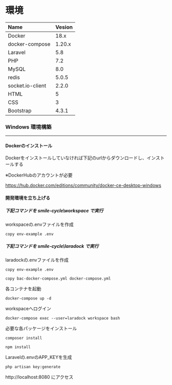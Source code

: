 # 環境

| Name | Vesion |
| :--| :-- |
| Docker   | 18.x   |
|docker-compose|1.20.x|
| Laravel  | 5.8    |
| PHP      | 7.2    |
|MySQL|8.0|
|redis|5.0.5|
|socket.io-client|2.2.0|
|HTML|5|
|CSS|3|
|Bootstrap|4.3.1|

### Windows 環境構築

----

#### Dockerのインストール

Dockerをインストールしていなければ下記のurlからダウンロードし、インストールする

※DockerHubのアカウントが必要

<https://hub.docker.com/editions/community/docker-ce-desktop-windows>

#### 開発環境を立ち上げる

##### 下記コマンドを smile-cycle\workspace で実行

workspaceの.envファイルを作成

`copy env-example .env`

##### 下記コマンドを smile-cycle\laradock で実行

laradockの.envファイルを作成

`copy env-example .env`

`copy bac-docker-compose.yml docker-compose.yml`

各コンテナを起動

`docker-compose up -d`

workspaceへログイン

`docker-compose exec --user=laradock workspace bash`

必要な各パッケージをインストール

`composer install`

`npm install`

Laravelの.envのAPP_KEYを生成

`php artisan key:generate`



http://localhost:8080 にアクセス

